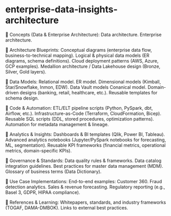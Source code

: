 # enterprise-data-insights-architecture

📂 Concepts (Data & Enterprise Architecture):
  Data architecture.
  Enterprise architecture.
  
📂 Architecture Blueprints:
  Conceptual diagrams (enterprise data flow, business-to-technical mapping).
  Logical & physical data models (ER diagrams, schema definitions).
  Cloud deployment patterns (AWS, Azure, GCP examples).
  Medallion architecture / Data Lakehouse design (Bronze, Silver, Gold layers).

📂 Data Models:
  Relational model.
  ER model.
  Dimensional models (Kimball, Star/Snowflake, Inmon, EDW).
  Data Vault models
  Conanical model.
  Domain-driven designs (banking, retail, healthcare, etc.).
  Reusable templates for schema design.

📂 Code & Automation:
  ETL/ELT pipeline scripts (Python, PySpark, dbt, Airflow, etc.).
  Infrastructure-as-Code (Terraform, CloudFormation, Bicep).
  Reusable SQL scripts (DDL, stored procedures, optimization patterns).
  Automation for metadata management & lineage.
  
📂 Analytics & Insights:
  Dashboards & BI templates (Qlik, Power BI, Tableau).
  Advanced analytics notebooks (Jupyter/PySpark notebooks for forecasting, ML, segmentation).
  Reusable KPI frameworks (financial metrics, operational metrics, domain-specific KPIs).

📂 Governance & Standards:
  Data quality rules & frameworks.
  Data catalog integration guidelines.
  Best practices for master data management (MDM).
  Glossary of business terms (Data Dictionary).

📂 Use Case Implementations:
  End-to-end examples:
  Customer 360.
  Fraud detection analytics.
  Sales & revenue forecasting.
  Regulatory reporting (e.g., Basel 3, GDPR, HIPAA compliance).

📂 References & Learning:
  Whitepapers, standards, and industry frameworks (TOGAF, DAMA-DMBOK).
  Links to external best practices.
